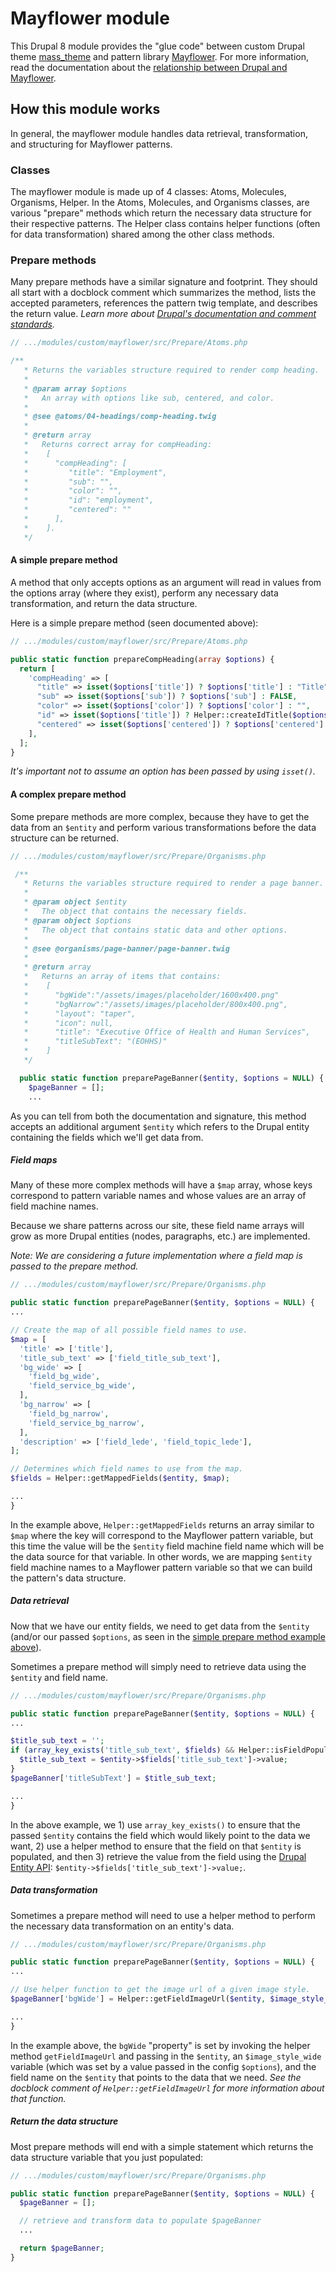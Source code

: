 # Mayflower module

This Drupal 8 module provides the "glue code" between custom Drupal theme [mass_theme](../../../themes/custom/mass_theme) and pattern library [Mayflower](https://github.com/massgov/mayflower).  For more information, read the documentation about the [relationship between Drupal and Mayflower](../../../../docs/Mayflower.md).

## How this module works

In general, the mayflower module handles data retrieval, transformation, and structuring for Mayflower patterns.

### Classes

The mayflower module is made up of 4 classes: Atoms, Molecules, Organisms, Helper.  In the Atoms, Molecules, and Organisms classes, are various "prepare" methods which return the necessary data structure for their respective patterns.  The Helper class contains helper functions (often for data transformation) shared among the other class methods.

### Prepare methods

Many prepare methods have a similar signature and footprint.  They should all start with a docblock comment which summarizes the method, lists the accepted parameters, references the pattern twig template, and describes the return value.  *Learn more about [Drupal's documentation and comment standards](https://www.drupal.org/docs/develop/coding-standards/api-documentation-and-comment-standards).*

```php
// .../modules/custom/mayflower/src/Prepare/Atoms.php

/**
   * Returns the variables structure required to render comp heading.
   *
   * @param array $options
   *   An array with options like sub, centered, and color.
   *
   * @see @atoms/04-headings/comp-heading.twig
   *
   * @return array
   *   Returns correct array for compHeading:
   *    [
   *      "compHeading": [
   *         "title": "Employment",
   *         "sub": "",
   *         "color": "",
   *         "id": "employment",
   *         "centered": ""
   *      ],
   *    ].
   */
```

#### A simple prepare method

A method that only accepts options as an argument will read in values from the options array (where they exist), perform any necessary data transformation, and return the data structure.

Here is a simple prepare method (seen documented above):

```php
// .../modules/custom/mayflower/src/Prepare/Atoms.php

public static function prepareCompHeading(array $options) {
  return [
    'compHeading' => [
      "title" => isset($options['title']) ? $options['title'] : "Title",
      "sub" => isset($options['sub']) ? $options['sub'] : FALSE,
      "color" => isset($options['color']) ? $options['color'] : "",
      "id" => isset($options['title']) ? Helper::createIdTitle($options['title']) : "title",
      "centered" => isset($options['centered']) ? $options['centered'] : "",
    ],
  ];
}
```

*It's important not to assume an option has been passed by using `isset()`.*

#### A complex prepare method

Some prepare methods are more complex, because they have to get the data from an `$entity` and perform various transformations before the data structure can be returned.

```php
// .../modules/custom/mayflower/src/Prepare/Organisms.php

 /**
   * Returns the variables structure required to render a page banner.
   *
   * @param object $entity
   *   The object that contains the necessary fields.
   * @param object $options
   *   The object that contains static data and other options.
   *
   * @see @organisms/page-banner/page-banner.twig
   *
   * @return array
   *   Returns an array of items that contains:
   *    [
   *      "bgWide":"/assets/images/placeholder/1600x400.png"
   *      "bgNarrow":"/assets/images/placeholder/800x400.png",
   *      "layout": "taper",
   *      "icon": null,
   *      "title": "Executive Office of Health and Human Services",
   *      "titleSubText": "(EOHHS)"
   *    ]
   */

  public static function preparePageBanner($entity, $options = NULL) {
    $pageBanner = [];
    ...
```

As you can tell from both the documentation and signature, this method accepts an additional argument `$entity` which refers to the Drupal entity containing the fields which we'll get data from.

##### Field maps

Many of these more complex methods will have a `$map` array, whose keys correspond to pattern variable names and whose values are an array of field machine names.

Because we share patterns across our site, these field name arrays will grow as more Drupal entities (nodes, paragraphs, etc.) are implemented.

*Note: We are considering a future implementation where a field map is passed to the prepare method.*

```php
// .../modules/custom/mayflower/src/Prepare/Organisms.php

public static function preparePageBanner($entity, $options = NULL) {
...

// Create the map of all possible field names to use.
$map = [
  'title' => ['title'],
  'title_sub_text' => ['field_title_sub_text'],
  'bg_wide' => [
    'field_bg_wide',
    'field_service_bg_wide',
  ],
  'bg_narrow' => [
    'field_bg_narrow',
    'field_service_bg_narrow',
  ],
  'description' => ['field_lede', 'field_topic_lede'],
];

// Determines which field names to use from the map.
$fields = Helper::getMappedFields($entity, $map);

...
}
```

In the example above, `Helper::getMappedFields` returns an array similar to `$map` where the key will correspond to the Mayflower pattern variable, but this time the value will be the `$entity` field machine field name which will be the data source for that variable.  In other words, we are mapping `$entity` field machine names to a Mayflower pattern variable so that we can build the pattern's data structure.

##### Data retrieval

Now that we have our entity fields, we need to get data from the `$entity` (and/or our passed `$options`, as seen in the [simple prepare method example above](#a-simple-prepare-method)).

Sometimes a prepare method will simply need to retrieve data using the `$entity` and field name.

```php
// .../modules/custom/mayflower/src/Prepare/Organisms.php

public static function preparePageBanner($entity, $options = NULL) {
...

$title_sub_text = '';
if (array_key_exists('title_sub_text', $fields) && Helper::isFieldPopulated($entity, $fields['title_sub_text'])) {
  $title_sub_text = $entity->$fields['title_sub_text']->value;
}
$pageBanner['titleSubText'] = $title_sub_text;

...
}
```

In the above example, we 1) use `array_key_exists()` to ensure that the passed `$entity` contains the field which would likely point to the data we want, 2) use a helper method to ensure that the field on that `$entity` is populated, and then 3) retrieve the value from the field using the [Drupal Entity API](https://www.drupal.org/docs/8/api/entity-api/introduction-to-entity-api-in-drupal-8): `$entity->$fields['title_sub_text']->value;`.

##### Data transformation

Sometimes a prepare method will need to use a helper method to perform the necessary data transformation on an entity's data.

```php
// .../modules/custom/mayflower/src/Prepare/Organisms.php

public static function preparePageBanner($entity, $options = NULL) {
...

// Use helper function to get the image url of a given image style.
$pageBanner['bgWide'] = Helper::getFieldImageUrl($entity, $image_style_wide, $fields['bg_wide']);

...
}
```

In the example above, the `bgWide` "property" is set by invoking the helper method `getFieldImageUrl` and passing in the `$entity`, an `$image_style_wide` variable (which was set by a value passed in the config `$options`), and the field name on the `$entity` that points to the data that we need.  *See the docblock comment of `Helper::getFieldImageUrl` for more information about that function.*

##### Return the data structure

Most prepare methods will end with a simple statement which returns the data structure variable that you just populated:

```php
// .../modules/custom/mayflower/src/Prepare/Organisms.php

public static function preparePageBanner($entity, $options = NULL) {
  $pageBanner = [];

  // retrieve and transform data to populate $pageBanner
  ...

  return $pageBanner;
}
```
